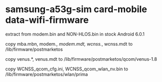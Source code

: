 # samsung-a53g-sim card-mobile data-wifi-firmware
extract from modem.bin and NON-HLOS.bin in stock Android 6.0.1

copy mba.mbn, modem.*, modem.mdt, wcnss.*, wcnss.mdt to /lib/firmware/postmarketos

copy venus.*, venus.mdt to /lib/firmware/postmarketos/qcom/venus-1.8

copy WCNSS_qcom_cfg.ini, WCNSS_qcom_wlan_nv.bin to /lib/firmware/postmarketos/wlan/prima
